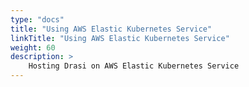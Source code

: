 ```yaml
---
type: "docs"
title: "Using AWS Elastic Kubernetes Service"
linkTitle: "Using AWS Elastic Kubernetes Service"
weight: 60
description: >
    Hosting Drasi on AWS Elastic Kubernetes Service 
---
```

